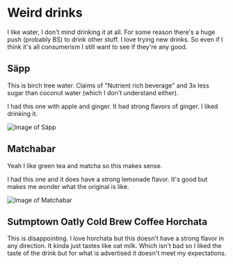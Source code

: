 # Weird drinks

I like water, I don't mind drinking it at all. For some reason there's a huge push (probably BS) to
drink other stuff. I love trying new drinks. So even if I think it's all consumerism I still want
to see if they're any good.

## Säpp

This is birch tree water. Claims of "Nutrient rich beverage" and 3x less sugar than coconut water (which I
don't understand either).

I had this one with apple and ginger. It had strong flavors of ginger. I liked drinking it.

![Image of Säpp](https://i.imgur.com/wJcBrqM.jpg?1)

## Matchabar

Yeah I like green tea and matcha so this makes sense.

I had this one and it does have a strong lemonade flavor. It's good but makes me wonder what
the original is like.

![Image of Matchabar](https://i.imgur.com/g0TyfS3.jpg?1)

## Sutmptown Oatly Cold Brew Coffee Horchata

This is disappointing. I love horchata but this doesn't have a strong flavor in any direction. It kinda just tastes like oat milk. Which isn't bad so I liked the taste of the drink but for what is advertised it doesn't meet my expectations. 
